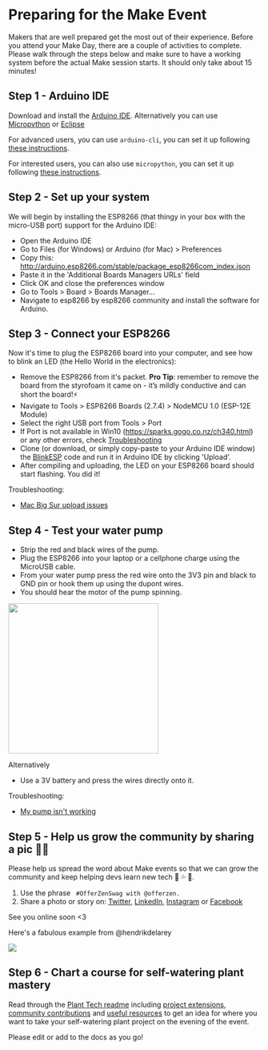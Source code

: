 # Preparing for the Make Event

Makers that are well prepared get the most out of their experience. Before you attend your Make Day, there are a couple of activities to complete. Please walk through the steps below and make sure to have a working system before the actual Make session starts. It should only take about 15 minutes!

## Step 1 - Arduino IDE

Download and install the [Arduino IDE](https://www.arduino.cc/en/main/software). Alternatively you can use [Micropython](https://github.com/OfferZen-Make/plant_tech_ams#micropython-submitted-by-michiel-erasmus) or [Eclipse](https://github.com/OfferZen-Make/plant_tech_ams/blob/master/README.md#sloeber-a-free-open-source-eclipse-ide-submitted-by-robin-gilham)

For advanced users, you can use `arduino-cli`, you can set it up following [these instructions](prep-arduino-cli.md).

For interested users, you can also use `micropython`, you can set it up following [these instructions](prep-micropython.md).

## Step 2 - Set up your system

We will begin by installing the ESP8266 (that thingy in your box with the micro-USB port) support for the Arduino IDE:

- Open the Arduino IDE
- Go to Files (for Windows) or Arduino (for Mac) > Preferences
- Copy this: http://arduino.esp8266.com/stable/package_esp8266com_index.json
- Paste it in the 'Additional Boards Managers URLs' field
- Click OK and close the preferences window
- Go to Tools > Board > Boards Manager...
- Navigate to esp8266 by esp8266 community and install the software for Arduino.

## Step 3 - Connect your ESP8266

Now it's time to plug the ESP8266 board into your computer, and see how to blink an LED (the Hello World in the electronics):


- Remove the ESP8266 from it's packet. **Pro Tip**: remember to remove the board from the styrofoam it came on - it’s mildly conductive and can short the board!⚡
- Navigate to Tools > ESP8266 Boards (2.7.4) > NodeMCU 1.0 (ESP-12E Module)
- Select the right USB port from Tools > Port
- If Port is not available in Win10 (https://sparks.gogo.co.nz/ch340.html) or any other errors, check [Troubleshooting](https://github.com/OfferZen-Make/plant_tech_ams#troubleshooting)
- Clone (or download, or simply copy-paste to your Arduino IDE window) the [BlinkESP](https://github.com/OfferZen-Make/plant_tech_ams/blob/master/BlinkESP.ino) code and run it in Arduino IDE by clicking 'Upload'.
- After compiling and uploading, the LED on your ESP8266 board should start flashing. You did it!

Troubleshooting:
- [Mac Big Sur upload issues](https://github.com/OfferZen-Make/plant_tech_ams#mac-osx-big-sur-upload-errors)

## Step 4 - Test your water pump

- Strip the red and black wires of the pump.
- Plug the ESP8266 into your laptop or a cellphone charge using the MicroUSB cable.
- From your water pump press the red wire onto the 3V3 pin and black to GND pin or hook them up using the dupont wires.
- You should hear the motor of the pump spinning.

<a href="https://www.youtube.com/watch?v=0SQNkLzuTr8"> <img src="https://raw.githubusercontent.com/OfferZen-Make/plant_tech_ams/master/course_media/test_pump.png" width="300"/></a>

Alternatively
- Use a 3V battery and press the wires directly onto it.

Troubleshooting:
- [My pump isn't working](https://github.com/OfferZen-Make/plant_tech_ams#my-pump-isnt-working)

## Step 5 - Help us grow the community by sharing a pic 🌱🙏

Please help us spread the word about Make events so that we can grow the community and keep helping devs learn new tech 🚀 💦 🌱.

1. Use the phrase ` #OfferZenSwag with @offerzen.`
2. Share a photo or story on: [Twitter](https://twitter.com/search?q=%23OfferZenMake&src=typeahead_click&f=live), [LinkedIn](https://www.linkedin.com/feed/hashtag/offerzenmake/), [Instagram](https://www.instagram.com/offerzen/?hl=en) or [Facebook](https://www.facebook.com/hashtag/offerzenmake)

See you online soon <3

Here's a fabulous example from @hendrikdelarey

[<img src="https://i.imgur.com/seoUZT8.png"/>](https://twitter.com/hendrikdelarey/status/1336696671556825091?s=20)

## Step 6 - Chart a course for self-watering plant mastery

Read through the [Plant Tech readme](https://github.com/OfferZen-Make/plant_tech_ams/blob/master/README.md) including [project extensions](https://github.com/OfferZen-Make/plant_tech_ams/blob/master/README.md#project-extensions), [community contributions](https://github.com/OfferZen-Make/plant_tech_ams/blob/master/README.md#community-contributions) and [useful resources](https://github.com/OfferZen-Make/plant_tech_ams/blob/master/README.md#useful-resources) to get an idea for where you want to take your self-watering plant project on the evening of the event.

Please edit or add to the docs as you go!

